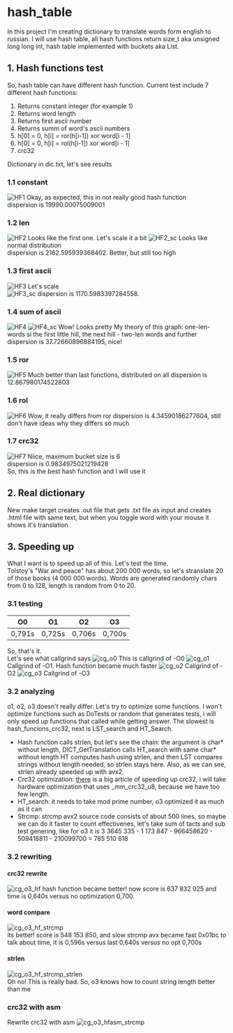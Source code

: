# hash_table
In this project I'm creating dictionary to translate words form english to russian. I will use hash table, all hash functions return size_t aka unsigned long long int, hash table implemented with buckets aka List.
## 1. Hash functions test
So, hash table can have different hash function. Current test include 7 different hash functions:
1. Returns constant integer (for example 1)
2. Returns word length
3. Returns first ascii number
4. Returns summ of word's ascii numbers
5. h[0] = 0, h[i] = ror(h[i-1]) xor word[i - 1]
6. h[0] = 0, h[i] = rol(h[i-1]) xor word[i - 1]
7. crc32

Dictionary in dic.txt, let's see results
### 1.1 constant
![HF1](/graphs/HF_1_const.png)
Okay, as expected, this in not really good hash function   
dispersion is 19990.00075009001
### 1.2 len
![HF2](/graphs/HF_2_len.png)
Looks like the first one. Let's scale it a bit
![HF2_sc](/graphs/HF_2_len_scaled.png)
Looks like normal distribution   
dispersion is 2162.595939368402. Better, but still too high
### 1.3 first ascii
![HF3](/graphs/HF_3_first_ascii.png)
Let's scale   
![HF3_sc](/graphs/HF_3_first_ascii_scaled.png)
dispersion is 1170.5983397284558.   
### 1.4 sum of ascii
![HF4](/graphs/HF_4_sum_ascii.png)
![HF4_sc](/graphs/HF_4_sum_ascii_scaled.png)
Wow! Looks pretty
My theory of this graph: one-len-words si the first little hill, the next hill - two-len words and further   
dispersion is 37.72660896884195, nice!
### 1.5 ror
![HF5](/graphs/HF_5_ror.png)
Much better than last functions, distributed on all 
dispersion is 12.867980174522803
### 1.6 rol
![HF6](/graphs/HF_6_rol.png)
Wow, it really differs from ror
dispersion is 4.34590186277604, still don't have ideas why they differs so much
### 1.7 crc32
![HF7](/graphs/HF_7_crc32.png)
Niice, maximum bucket size is 6   
dispersion is 0.9834975021219428   
So, this is the best hash function and I will use it
## 2. Real dictionary
New make target creates .out file that gets .txt file as input and creates .html file with same text, but when you toggle word with your mouse it shows it's translation
## 3. Speeding up
What I want is to speed up all of this. Let's test the time.   
Tolstoy's "War and peace" has about 200 000 words, so let's stranslate 20 of those books (4 000 000 words). Words are generated randomly chars from 0 to 128, length is random from 0 to 20.
### 3.1 testing
| O0     | O1     | O2     | O3     |
| ------ | ------ | ------ | ------ |
| 0,791s | 0,725s | 0,706s | 0,700s |

So, that's it.   
Let's see what callgrind says
![cg_o0](/callgrind_results/cg_o0.png)
This is callgrind of -O0
![cg_o1](/callgrind_results/cg_o1.ng)
Callgrind of -O1. Hash function became much faster
![cg_o2](/callgrind_results/cg_o2.png)
Callgrind of -O2
![cg_o3](/callgrind_results/cg_o3.png)
Callgrind of -O3
### 3.2 analyzing
o1, o2, o3 doesn't really differ. Let's try to optimize some functions. I won't optimize functions such as DoTests or random that generates tests, i will only speed up functions that called while getting answer. The slowest is hash_funcions_crc32, next is LST_search and HT_Search.
* Hash function calls strlen, but let's see the chain: the argument is char* without length, DICT_GetTranslation calls HT_search with same char* without length HT computes hash using strlen, and then LST compares strings without length needed, so strlen stays here. Also, as we can see, strlen already speeded up with avx2.   
* Crc32 optimization: [there](https://github.com/komrad36/CRC) is a big article of speeding up crc32, i will take hardware optimization that uses _mm_crc32_u8, because we have too few length.
* HT_search: it needs to take mod prime number, o3 optimized it as much as it can
* Strcmp: strcmp avx2 source code consists of about 500 lines, so maybe we can do it faster
to count effectivenes, let's take sum of tacts and sub test genering, like for o3 it is 3 3645 335 - 1 173 847 - 966458620 - 509418811 - 210099700 = 785 510 618
### 3.2 rewriting
#### crc32 rewrite
![cg_o3_hf](/callgrind_results/cg_o3_hf.png)
hash function became better! now score is 637 832 025
and time is 0,640s versus no optimization 0,700.
#### word compare
![cg_o3_hf_strcmp](/callgrind_results/cg_o3_hf_strcmp.png)   
its better!
score is 548 153 850, and slow strcmp avx became fast 0x01bc
to talk about time, it is 0,596s versus last 0,640s versus no opt 0,700s
#### strlen
![cg_o3_hf_strcmp_strlen](/callgrind_results/cg_o3_hf_strcmp_strlen.png)   
Oh no! This is really bad. So, o3 knows how to count string length better than me
### crc32 with asm 
Rewrite crc32 with asm
![cg_o3_hfasm_strcmp](/callgrind_results/cg_o3_hfasm_strcmp.png)
